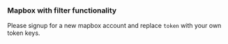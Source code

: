 ### Mapbox with filter functionality

Please signup for a new mapbox account and replace `token` with your own token keys.
